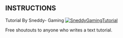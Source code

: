 ## INSTRUCTIONS

Tutorial By Sneddy- Gaming
[![SneddyGamingTutorial](http://img.youtube.com/vi/bCXe6o4ofxY/0.jpg)](http://www.youtube.com/watch?v=bCXe6o4ofxY "Sneddy AgarioMod Private Server Tutorial")


Free shoutouts to anyone who writes a text tutorial. 

